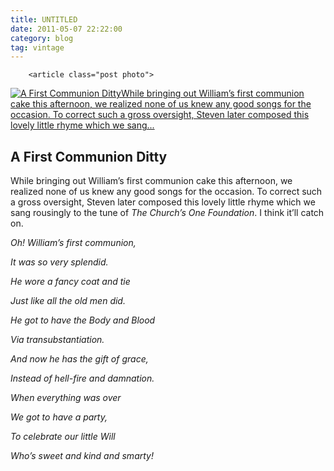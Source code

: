 ```yaml
---
title: UNTITLED
date: 2011-05-07 22:22:00
category: blog
tag: vintage
---
```

        <article class="post photo">
<a href="https://silverpip-blog.tumblr.com/image/48857015287">
<img alt="A First Communion DittyWhile bringing out William’s first communion cake this afternoon, we realized none of us knew any good songs for the occasion. To correct such a gross oversight, Steven later composed this lovely little rhyme which we sang..." src="https://64.media.tumblr.com/1b8eb670b359c40ad68f9e2b8352205d/tumblr_mlthvyY8PK1qhgmvso1_1280.jpg"/>
</a>
<h2>A First Communion Ditty</h2><p>While bringing out William’s first communion cake this afternoon, we realized none of us knew any good songs for the occasion. To correct such a gross oversight, Steven later composed this lovely little rhyme which we sang rousingly to the tune of <em>The Church’s One Foundation</em>. I think it’ll catch on.</p><p><em>Oh! William’s first communion,</em></p><p><em>It was so very splendid.</em></p><p><em>He wore a fancy coat and tie</em></p><p><em>Just like all the old men did.</em></p><p><em>He got to have the Body and Blood</em></p><p><em>Via transubstantiation.</em></p><p><em>And now he has the gift of grace,</em></p><p><em>Instead of hell-fire and damnation.</em></p><p><em>When everything was over</em></p><p><em>We got to have a party,</em></p><p><em>To celebrate our little Will</em></p><p><em>Who’s sweet and kind and smarty!</em></p></article>